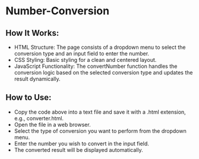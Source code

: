 # Number-Conversion
## How It Works:

   - HTML Structure: The page consists of a dropdown menu to select the conversion type and an input field to enter the number.
   - CSS Styling: Basic styling for a clean and centered layout.
   - JavaScript Functionality: The convertNumber function handles the conversion logic based on the selected conversion type and updates the result dynamically.

## How to Use:

   - Copy the code above into a text file and save it with a .html extension, e.g., converter.html.
   - Open the file in a web browser.
   - Select the type of conversion you want to perform from the dropdown menu.
   - Enter the number you wish to convert in the input field.
   - The converted result will be displayed automatically.
